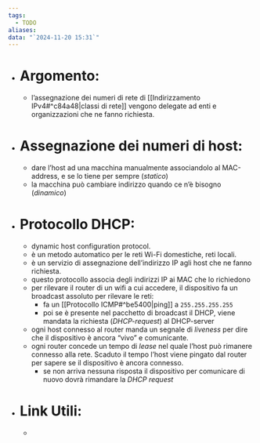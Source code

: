 ```yaml
---
tags:
  - TODO
aliases: 
data: "`2024-11-20 15:31`"
---
```

- # Argomento:
	- l’assegnazione dei numeri di rete di [[Indirizzamento IPv4#^c84a48|classi di rete]] vengono delegate ad enti e organizzazioni che ne fanno richiesta.
- # Assegnazione dei numeri di host:
	- dare l’host ad una macchina manualmente associandolo al MAC-address, e se lo tiene per sempre (_statico_)
	- la macchina può cambiare indirizzo quando ce n’è bisogno (_dinamico_)
- # Protocollo DHCP:
	- dynamic host configuration protocol.
	- è un metodo automatico per le reti Wi-Fi domestiche, reti locali.
	- è un servizio di assegnazione dell’indirizzo IP agli host che ne fanno richiesta.
	- questo protocollo associa degli indirizzi IP ai MAC che lo richiedono 
	- per rilevare il router di un wifi a cui accedere, il dispositivo fa un broadcast assoluto per rilevare le reti:
		- fa un [[Protocollo ICMP#^be5400|ping]] a `255.255.255.255` 
		- poi se è presente nel pacchetto di broadcast il DHCP, viene mandata la richiesta (_DHCP-request_) al DHCP-server
	- ogni host connesso al router manda un segnale di _liveness_ per dire che il dispositivo è ancora “vivo” e comunicante.
	- ogni router concede un tempo di _lease_ nel quale l’host può rimanere connesso alla rete. Scaduto il tempo l’host viene pingato dal router per sapere se il dispositivo è ancora connesso. 
		- se non arriva nessuna risposta il dispositivo per comunicare di nuovo dovrà rimandare la _DHCP request_
- # Link Utili:
	- 